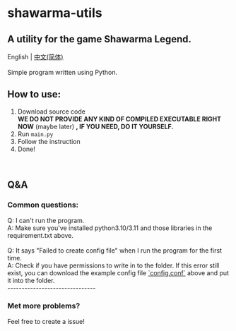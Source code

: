 # shawarma-utils
A utility for the game Shawarma Legend.
---
English | [中文(简体)](https://github.com/XxdMkbMark/shawarma-utils/blob/main/README_ZH.md) </br>
</br>
Simple program written using Python. </br>
## How to use:
1. Download source code </br>
   **WE DO NOT PROVIDE ANY KIND OF COMPILED EXECUTABLE RIGHT NOW** (maybe later) **, IF YOU NEED, DO IT YOURSELF.**
2. Run `main.py`
3. Follow the instruction
4. Done!</br>
</br>

<h2>Q&A</h2>
<h3>Common questions:</h3>
Q: I can't run the program.</br>
A: Make sure you've installed python3.10/3.11 and those libraries in the requirement.txt above.</br>
</br>
Q: It says "Failed to create config file" when I run the program for the first time. </br>
A: Check if you have permissions to write in to the folder. If this error still exist, you can download the example config file <a href="[超链接地址](https://raw.githubusercontent.com/XxdMkbMark/shawarma-utils/main/config.conf)">`config.conf`</a> above and put it into the folder.
</br>
-------------------------------
<h3>Met more problems?</h3>
Feel free to create a issue!
